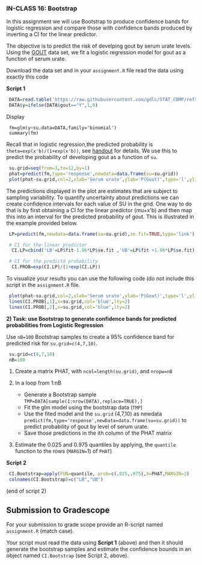 ### IN-CLASS 16: Bootstrap

In this assignment we will use Bootstrap to produce confidence bands for logistic regression and compare those with confidence bands produced by inverting a CI for the linear predictor.

The objective is to predict the risk of develping gout by serum urate levels. Using the [GOUT](https://github.com/gdlc/STAT_COMP/blob/master/DATA/goutData.txt) data set, we fit a logistic regression model for gout as a function of serum urate.

Download the data set and in your `assignment.R` file read the data using exactly this code

**Script 1**

```R
 DATA=read.table('https://raw.githubusercontent.com/gdlc/STAT_COMP/refs/heads/master/DATA/goutData.txt',header=TRUE)
 DATA$y=ifelse(DATA$gout=="Y",1,0)
```

Display

```
 fm=glm(y~su,data=DATA,family='binomial')
 summary(fm) 
```

Recall that in logistic regression,the predicted probability is `theta=exp(x'b)/(1+exp(x'b))`, see [handout](https://github.com/gdlc/STAT_COMP/blob/master/HANDOUTS/LogisticRegression.pdf) for details. We use this to predict the probability of developing gout as a function of `su`. 

```r
 su.grid=seq(from=3,to=12,by=1)
 phat=predict(fm,type='response',newdata=data.frame(su=su.grid))
 plot(phat~su.grid,col=2,xlab='Serum urate',ylab='P(Gout)',type='l',ylim=c(0,.5))
```

The predictions displayed in the plot are estimates that are subject to sampling variability. To quantify uncertainty about predictions we can create confidence intervals for each value of SU in the grid.  One way to do that is by first obtaining a CI for the linear predictor (mu+x'b) and then map this into an interval for the predicted probability of gout. This is illustrated in the example provided below.

```r
 LP=predict(fm,newdata=data.frame(su=su.grid),se.fit=TRUE,type='link')

 # CI for the linear predictor
  CI.LP=cbind('LB'=LP$fit-1.96*LP$se.fit ,'UB'=LP$fit +1.96*LP$se.fit)

 # CI for the predictd probability
  CI.PROB=exp(CI.LP)/(1+exp(CI.LP))
```

To visualize your results you can use the following code
(do not include this script in the `assignment.R` file.

```r
 plot(phat~su.grid,col=2,xlab='Serum urate',ylab='P(Gout)',type='l',ylim=c(0,.5))
 lines(CI.PROB[,1],x=su.grid,col='blue',lty=2)
 lines(CI.PROB[,2],x=su.grid,col='blue',lty=2)
```

  
   
**2) Task: use Bootstrap to generate confidence bands for predicted probabilities from Logistic Regression**

Use `nB=100` Bootstrap samples to create a 95% confidence band for predicted risk for `su.grid=c(4,7,10)`.

```r
 su.grid=c(4,7,10)
 nB=100
```

 1. Create a matrix PHAT, with `ncol=length(su.grid)`, and `nropw=nB`
 2. In a loop from 1:nB
     - Generate a Bootstrap sample `TMP=DATA[sample(1:nrow(DATA),replace=TRUE),]`
     - Fit the glm model using the bootstrap data (`TMP`)
     - Use the fited model and the `su.grid` (4,7,10) as newdata `predict(fm,type='response',newData=data.frame(su=su.grid))` to predict probability of gout by level of serum urate.
     - Save those predictions in the ith column of the PHAT matrix

 3. Estimate the 0.025 and 0.975 quantiles by applying, the `quantile` function to the rows (`MARGIN=`1) of `PHAT`)
 
**Script 2**

```R
 CI.Bootstrap=apply(FUN=quantile, prob=c(.025,.975),X=PHAT,MARGIN=2)
 colnames(CI.Bootstrap)=c("LB","UB")
```
(end of script 2)

## Submission to Gradescope

For your submission to grade scope provide an R-script named `assignment.R` (match case). 

Your script must read the data using **Script 1** (above) and then it should generate the bootstrap samples and estimate the confidence bounds in an object named `CI.Bootstrap` (see Script 2, above).

